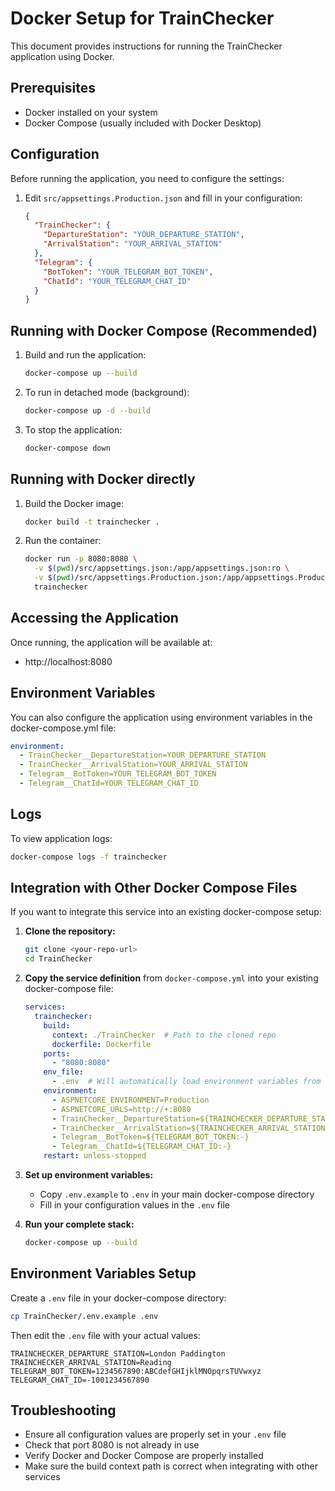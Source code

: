 # Docker Setup for TrainChecker

This document provides instructions for running the TrainChecker application using Docker.

## Prerequisites

- Docker installed on your system
- Docker Compose (usually included with Docker Desktop)

## Configuration

Before running the application, you need to configure the settings:

1. Edit `src/appsettings.Production.json` and fill in your configuration:
   ```json
   {
     "TrainChecker": {
       "DepartureStation": "YOUR_DEPARTURE_STATION",
       "ArrivalStation": "YOUR_ARRIVAL_STATION"
     },
     "Telegram": {
       "BotToken": "YOUR_TELEGRAM_BOT_TOKEN",
       "ChatId": "YOUR_TELEGRAM_CHAT_ID"
     }
   }
   ```

## Running with Docker Compose (Recommended)

1. Build and run the application:
   ```bash
   docker-compose up --build
   ```

2. To run in detached mode (background):
   ```bash
   docker-compose up -d --build
   ```

3. To stop the application:
   ```bash
   docker-compose down
   ```

## Running with Docker directly

1. Build the Docker image:
   ```bash
   docker build -t trainchecker .
   ```

2. Run the container:
   ```bash
   docker run -p 8080:8080 \
     -v $(pwd)/src/appsettings.json:/app/appsettings.json:ro \
     -v $(pwd)/src/appsettings.Production.json:/app/appsettings.Production.json:ro \
     trainchecker
   ```

## Accessing the Application

Once running, the application will be available at:
- http://localhost:8080

## Environment Variables

You can also configure the application using environment variables in the docker-compose.yml file:

```yaml
environment:
  - TrainChecker__DepartureStation=YOUR_DEPARTURE_STATION
  - TrainChecker__ArrivalStation=YOUR_ARRIVAL_STATION
  - Telegram__BotToken=YOUR_TELEGRAM_BOT_TOKEN
  - Telegram__ChatId=YOUR_TELEGRAM_CHAT_ID
```

## Logs

To view application logs:
```bash
docker-compose logs -f trainchecker
```

## Integration with Other Docker Compose Files

If you want to integrate this service into an existing docker-compose setup:

1. **Clone the repository:**
   ```bash
   git clone <your-repo-url>
   cd TrainChecker
   ```

2. **Copy the service definition** from `docker-compose.yml` into your existing docker-compose file:
   ```yaml
   services:
     trainchecker:
       build:
         context: ./TrainChecker  # Path to the cloned repo
         dockerfile: Dockerfile
       ports:
         - "8080:8080"
       env_file:
         - .env  # Will automatically load environment variables from .env file
       environment:
         - ASPNETCORE_ENVIRONMENT=Production
         - ASPNETCORE_URLS=http://+:8080
         - TrainChecker__DepartureStation=${TRAINCHECKER_DEPARTURE_STATION:-}
         - TrainChecker__ArrivalStation=${TRAINCHECKER_ARRIVAL_STATION:-}
         - Telegram__BotToken=${TELEGRAM_BOT_TOKEN:-}
         - Telegram__ChatId=${TELEGRAM_CHAT_ID:-}
       restart: unless-stopped
   ```

3. **Set up environment variables:**
   - Copy `.env.example` to `.env` in your main docker-compose directory
   - Fill in your configuration values in the `.env` file

4. **Run your complete stack:**
   ```bash
   docker-compose up --build
   ```

## Environment Variables Setup

Create a `.env` file in your docker-compose directory:
```bash
cp TrainChecker/.env.example .env
```

Then edit the `.env` file with your actual values:
```
TRAINCHECKER_DEPARTURE_STATION=London Paddington
TRAINCHECKER_ARRIVAL_STATION=Reading
TELEGRAM_BOT_TOKEN=1234567890:ABCdefGHIjklMNOpqrsTUVwxyz
TELEGRAM_CHAT_ID=-1001234567890
```

## Troubleshooting

- Ensure all configuration values are properly set in your `.env` file
- Check that port 8080 is not already in use
- Verify Docker and Docker Compose are properly installed
- Make sure the build context path is correct when integrating with other services